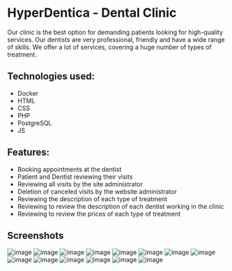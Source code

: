 # HyperDentica - Dental Clinic

Our clinic is the best option for demanding patients looking for high-quality services.
Our dentists are very professional, friendly and have a wide range of skills.
We offer a lot of services, covering a huge number of types of treatment.

## Technologies used:
 - Docker
 - HTML
 - CSS
 - PHP
 - PostgreSQL
 - JS

## Features:
  - Booking appointments at the dentist
  - Patient and Dentist reviewing their visits
  - Reviewing all visits by the site administrator
  - Deletion of canceled visits by the website administrator
  - Reviewing the description of each type of treatment
  - Reviewing to review the description of each dentist working in the clinic
  - Reviewing to review the prices of each type of treatment

 ## Screenshots
  ![image](https://user-images.githubusercontent.com/92012434/218338274-9298a66c-3d2d-4902-9350-958ddddfb4f7.png)
  ![image](https://user-images.githubusercontent.com/92012434/218338294-93544596-c13c-4cea-90d4-e6f5767b0918.png)
  ![image](https://user-images.githubusercontent.com/92012434/218338326-2ddf8669-d71f-49d7-9474-f4e5aacff1ab.png)
  ![image](https://user-images.githubusercontent.com/92012434/218338339-3fd13c9b-40a9-4dfb-ade9-808106f3bd31.png)
  ![image](https://user-images.githubusercontent.com/92012434/218338357-9788dbdc-0ee9-446b-a1a9-9c16e66a5421.png)
  ![image](https://user-images.githubusercontent.com/92012434/218338366-6bd0f3ca-44f9-4833-85bc-59cd68523665.png)
  ![image](https://user-images.githubusercontent.com/92012434/218338376-8000567a-5277-4455-afe0-a2cb47066d18.png)
  ![image](https://user-images.githubusercontent.com/92012434/218339800-06cf5bd3-ca93-4fd8-b377-8231c4da97a4.png)
  ![image](https://user-images.githubusercontent.com/92012434/218339966-3c355860-eff8-4910-a329-c9c0719f9e96.png)
  ![image](https://user-images.githubusercontent.com/92012434/218339992-72cb3161-c5f0-4e83-a172-f2fd8384610a.png)
  ![image](https://user-images.githubusercontent.com/92012434/218340265-1e0cf79c-8610-4be2-a92c-b5420232668c.png)
  ![image](https://user-images.githubusercontent.com/92012434/218340312-ef0592cb-1d64-46fd-90de-e780d64791e9.png)
  ![image](https://user-images.githubusercontent.com/92012434/218340348-34c35f1b-364e-4351-abf2-aabfbc1eb281.png)
  ![image](https://user-images.githubusercontent.com/92012434/218340374-ad8d3db9-6b08-4d3f-bc61-4f06973077e4.png)

  





